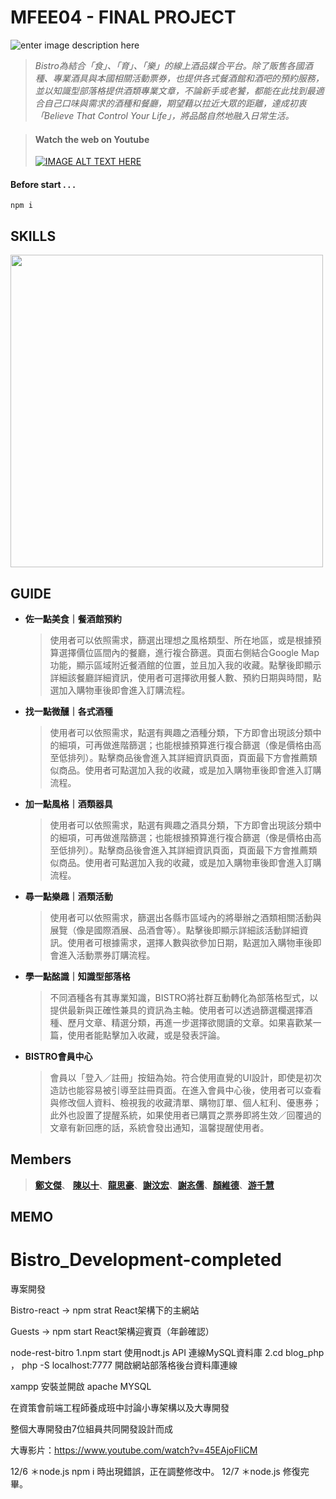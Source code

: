 # MFEE04 - FINAL PROJECT

![enter image description here](https://images.plurk.com/UVluLISyQrl2nX0lUtScY.png)

> *Bistro為結合「食」、「育」、「樂」的線上酒品媒合平台。除了販售各國酒種、專業酒具與本國相關活動票券，也提供各式餐酒館和酒吧的預約服務，並以知識型部落格提供酒類專業文章，不論新手或老饕，都能在此找到最適合自己口味與需求的酒種和餐廳，期望藉以拉近大眾的距離，達成初衷「Believe That Control Your Life」，將品酩自然地融入日常生活。*

> #### Watch the web on Youtube  
> [![IMAGE ALT TEXT HERE](https://img.youtube.com/vi/45EAjoFliCM/0.jpg)](https://youtu.be/45EAjoFliCM)

#### Before start . . .

    npm i

## SKILLS

<img src="https://images.plurk.com/3u7ZtOljihaPMOh3se9Tjs.png" width="500">

## GUIDE

- **佐一點美食｜餐酒館預約**
	> 使用者可以依照需求，篩選出理想之風格類型、所在地區，或是根據預算選擇價位區間內的餐廳，進行複合篩選。頁面右側結合Google Map功能，顯示區域附近餐酒館的位置，並且加入我的收藏。點擊後即顯示詳細該餐廳詳細資訊，使用者可選擇欲用餐人數、預約日期與時間，點選加入購物車後即會進入訂購流程。
	
- **找一點微醺｜各式酒種**
	> 使用者可以依照需求，點選有興趣之酒種分類，下方即會出現該分類中的細項，可再做進階篩選；也能根據預算進行複合篩選（像是價格由高至低排列）。點擊商品後會進入其詳細資訊頁面，頁面最下方會推薦類似商品。使用者可點選加入我的收藏，或是加入購物車後即會進入訂購流程。

- **加一點風格｜酒類器具**
	> 使用者可以依照需求，點選有興趣之酒具分類，下方即會出現該分類中的細項，可再做進階篩選；也能根據預算進行複合篩選（像是價格由高至低排列）。點擊商品後會進入其詳細資訊頁面，頁面最下方會推薦類似商品。使用者可點選加入我的收藏，或是加入購物車後即會進入訂購流程。
	
- **尋一點樂趣｜酒類活動**
	> 使用者可以依照需求，篩選出各縣市區域內的將舉辦之酒類相關活動與展覽（像是國際酒展、品酒會等）。點擊後即顯示詳細該活動詳細資訊。使用者可根據需求，選擇人數與欲參加日期，點選加入購物車後即會進入活動票券訂購流程。
	
- **學一點酩識｜知識型部落格**
	> 不同酒種各有其專業知識，BISTRO將社群互動轉化為部落格型式，以提供最新與正確性兼具的資訊為主軸。使用者可以透過篩選欄選擇酒種、歷月文章、精選分類，再進一步選擇欲閱讀的文章。如果喜歡某一篇，使用者能點擊加入收藏，或是發表評論。
	
- **BISTRO會員中心**
	> 會員以「登入／註冊」按鈕為始。符合使用直覺的UI設計，即使是初次造訪也能容易被引導至註冊頁面。在進入會員中心後，使用者可以查看與修改個人資料、檢視我的收藏清單、購物訂單、個人紅利、優惠券；此外也設置了提醒系統，如果使用者已購買之票券即將生效／回覆過的文章有新回應的話，系統會發出通知，溫馨提醒使用者。



## Members

>  [**鄭文傑**](https://github.com/milkyeway)、  [**陳以十**](https://github.com/monkeychen528)、[**龍思豪**](https://github.com/cyruslung)、[**謝汶宏**]()、[**謝忞儒**](https://github.com/kissyin520)、[**顏維德**](https://github.com/st9866101)、[**游千慧**](https://github.com/yuu-chien)



## MEMO




# Bistro_Development-completed
專案開發

Bistro-react -> npm strat  React架構下的主網站

Guests  -> npm start  React架構迎賓頁（年齡確認）

node-rest-bitro
1.npm start   使用nodt.js API 連線MySQL資料庫
2.cd blog_php ， php -S localhost:7777 開啟網站部落格後台資料庫連線


xampp 安裝並開啟 apache MYSQL

在資策會前端工程師養成班中討論小專架構以及大專開發

整個大專開發由7位組員共同開發設計而成

大專影片：https://www.youtube.com/watch?v=45EAjoFliCM

12/6
＊node.js npm i 時出現錯誤，正在調整修改中。
12/7
＊node.js 修復完畢。
